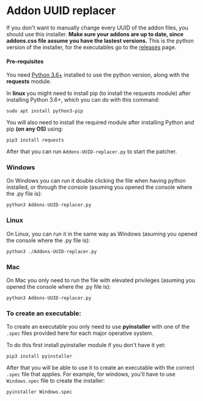 # Addon UUID replacer
If you don't want to manually change every UUID of the addon files, you should use this installer.
**Make sure your addons are up to date, since addons.css file assume you have the lastest versions.**
This is the python version of the installer, for the executables go to the [releases](https://github.com/Izheil/Quantum-Nox-Firefox-Dark-Full-Theme/releases/tag/1.0.0) page.

#### Pre-requisites 
You need [Python 3.6+](https://www.python.org/downloads/release/python-375/) installed to use the python version, along with the **requests** module.

In **linux** you might need to install pip (to install the requests module) after installing Python 3.6+, which you can do with this command:

```
sudo apt install python3-pip

```

You will also need to install the required module after installing Python and pip **(on any OS)** using:

```
pip3 install requests
```

After that you can run `Addons-UUID-replacer.py` to start the patcher.

### Windows

On Windows you can run it double clicking the file when having python installed, or through the console (asuming you opened the console where the .py file is):

```
python3 Addons-UUID-replacer.py
```

### Linux

On Linux, you can run it in the same way as Windows (asuming you opened the console where the .py file is):

```
python3 ./Addons-UUID-replacer.py
```

### Mac

On Mac you only need to run the file with elevated privileges (asuming you opened the console where the .py file is):

```
python3 Addons-UUID-replacer.py
```

### To create an executable:

To create an executable you only need to use **pyinstaller** with one of the `.spec` files provided here for each major operative system.

To do this first install pyinstaller module if you don't have it yet:

```
pip3 install pyinstaller
```

After that you will be able to use it to create an executable with the correct `.spec` file that applies. 
For example, for windows, you'll have to use `Windows.spec` file to create the installer:

```
pyinstaller Windows.spec
```